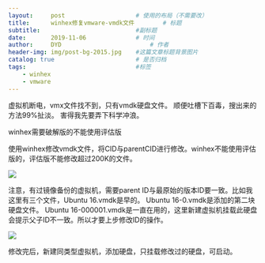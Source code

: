 ```yaml
---
layout:     post   				    # 使用的布局（不需要改）
title:      winhex修复vmware-vmdk文件        # 标题
subtitle:                           #副标题
date:       2019-11-06 				# 时间
author:     DYD 						# 作者
header-img: img/post-bg-2015.jpg 	#这篇文章标题背景图片
catalog: true 						# 是否归档
tags:								#标签
    - winhex
    - vmware
---
```


虚拟机断电，vmx文件找不到，只有vmdk硬盘文件。
顺便吐槽下百毒，搜出来的方法99%扯淡。
害得我先要弄下科学冲浪。

winhex需要破解版的不能使用评估版

使用winhex修改vmdk文件，将CID与parentCID进行修改。winhex不能使用评估版的，评估版不能修改超过200K的文件。

![](https://i.postimg.cc/SN3DsYnR/00804-Ku-Lgy1g8o47fzrrmj30m00a9775.jpg)

注意，有过镜像备份的虚拟机，需要parent ID与最原始的版本ID要一致。比如我这里有三个文件，Ubuntu 16.vmdk是早的。
Ubuntu 16-0.vmdk是添加的第二块硬盘文件。
Ubuntu 16-000001.vmdk是一直在用的，这里新建虚拟机挂载此硬盘会提示父子ID不一致。所以才要上步修改ID的操作。

![](https://i.postimg.cc/qR4mrfzG/00804-Ku-Lgy1g8o47ft7qtj30go02xjrh.jpg)

修改完后，新建同类型虚拟机，添加硬盘，只挂载修改过的硬盘，可启动。

